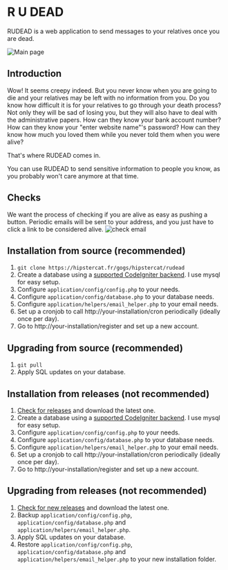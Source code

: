 R U DEAD
===================

RUDEAD is a web application to send messages to your relatives once you are dead.

![Main page](https://hipstercat.fr/up/5a3150e3d72ef.png)

Introduction
-------------
Wow! It seems creepy indeed. But you never know when you are going to die and your relatives may be left with no information from you. Do you know how difficult it is for your relatives to go through your death process? Not only they will be sad of losing you, but they will also have to deal with the administrative papers. How can they know your bank account number? How can they know your "enter website name"'s password? How can they know how much you loved them while you never told them when you were alive?

That's where RUDEAD comes in.

You can use RUDEAD to send sensitive information to people you know, as you probably won't care anymore at that time.

Checks
-------
We want the process of checking if you are alive as easy as pushing a button. Periodic emails will be sent to your address, and you just have to click a link to be considered alive.
![check email](https://hipstercat.fr/up/5a314fb009f78.png)

Installation from source (recommended)
-------
1. `git clone https://hipstercat.fr/gogs/hipstercat/rudead`
2. Create a database using a [supported CodeIgniter backend](https://www.codeigniter.com/user_guide/general/requirements.html). I use mysql for easy setup.
3. Configure `application/config/config.php` to your needs.
4. Configure `application/config/database.php` to your database needs.
5. Configure `application/helpers/email_helper.php` to your email needs.
6. Set up a cronjob to call http://your-installation/cron periodically (ideally once per day).
7. Go to http://your-installation/register and set up a new account.

Upgrading from source (recommended)
-------
1. `git pull`
2. Apply SQL updates on your database.

Installation from releases (not recommended)
-------
1. [Check for releases](https://hipstercat.fr/gogs/hipstercat/rudead/releases) and download the latest one.
2. Create a database using a [supported CodeIgniter backend](https://www.codeigniter.com/user_guide/general/requirements.html). I use mysql for easy setup.
3. Configure `application/config/config.php` to your needs.
4. Configure `application/config/database.php` to your database needs.
5. Configure `application/helpers/email_helper.php` to your email needs.
6. Set up a cronjob to call http://your-installation/cron periodically (ideally once per day).
7. Go to http://your-installation/register and set up a new account.

Upgrading from releases (not recommended)
-------
1. [Check for new releases](https://hipstercat.fr/gogs/hipstercat/rudead/releases) and download the latest one.
2. Backup `application/config/config.php`, `application/config/database.php` and `application/helpers/email_helper.php`.
3. Apply SQL updates on your database.
4. Restore `application/config/config.php`, `application/config/database.php` and `application/helpers/email_helper.php` to your new installation folder.
